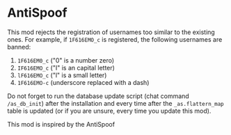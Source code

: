 # AntiSpoof

This mod rejects the registration of usernames too similar to the existing ones. For example, if `1F616EMO_c` is registered, the following usernames are banned:

1. `1F616EM0_c` ("0" is a number zero)
2. `IF616EMO_c` ("I" is an capital letter)
3. `lF616EMO_c` ("l" is a small letter)
4. `1F616EMO-c` (underscore replaced with a dash)

Do not forget to run the database update script (chat command `/as_db_init`) after the installation and every time after the `_as.flattern_map` table is updated (or if you are unsure, every time you update this mod).

This mod is inspired by the AntiSpoof 
